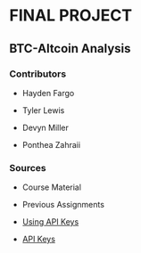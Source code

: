 # FINAL PROJECT

## BTC-Altcoin Analysis

### Contributors 

-   Hayden Fargo

-   Tyler Lewis

-   Devyn Miller

-   Ponthea Zahraii

### Sources 

-   Course Material

-   Previous Assignments

-   [Using API Keys](https://stackoverflow.com/questions/52954122/using-r-with-api-key)

-   [API Keys](https://www.dataquest.io/blog/r-api-tutorial/)
